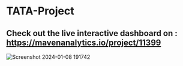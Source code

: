 # TATA-Project
## Check out the live interactive dashboard on : https://mavenanalytics.io/project/11399
![Screenshot 2024-01-08 191742](https://github.com/SakshiYadav13/TATA-Project/assets/88963135/e2e29d1f-1009-4965-b989-2794f258ace4)
